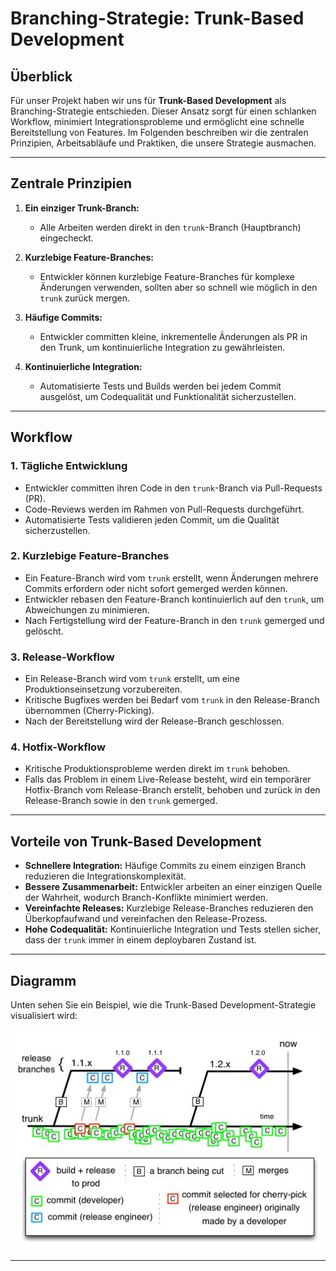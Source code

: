 # Branching-Strategie: Trunk-Based Development

## Überblick

Für unser Projekt haben wir uns für **Trunk-Based Development** als Branching-Strategie entschieden. Dieser Ansatz sorgt für einen schlanken Workflow, minimiert Integrationsprobleme und ermöglicht eine schnelle Bereitstellung von Features. Im Folgenden beschreiben wir die zentralen Prinzipien, Arbeitsabläufe und Praktiken, die unsere Strategie ausmachen.

---

## Zentrale Prinzipien

1. **Ein einziger Trunk-Branch:**
   - Alle Arbeiten werden direkt in den `trunk`-Branch (Hauptbranch) eingecheckt.

2. **Kurzlebige Feature-Branches:**
   - Entwickler können kurzlebige Feature-Branches für komplexe Änderungen verwenden, sollten aber so schnell wie möglich in den `trunk` zurück mergen.

3. **Häufige Commits:**
   - Entwickler committen kleine, inkrementelle Änderungen als PR in den Trunk, um kontinuierliche Integration zu gewährleisten.

4. **Kontinuierliche Integration:**
   - Automatisierte Tests und Builds werden bei jedem Commit ausgelöst, um Codequalität und Funktionalität sicherzustellen.

---

## Workflow

### 1. Tägliche Entwicklung
- Entwickler committen ihren Code in den `trunk`-Branch via Pull-Requests (PR).
- Code-Reviews werden im Rahmen von Pull-Requests durchgeführt.
- Automatisierte Tests validieren jeden Commit, um die Qualität sicherzustellen.

### 2. Kurzlebige Feature-Branches
- Ein Feature-Branch wird vom `trunk` erstellt, wenn Änderungen mehrere Commits erfordern oder nicht sofort gemerged werden können.
- Entwickler rebasen den Feature-Branch kontinuierlich auf den `trunk`, um Abweichungen zu minimieren.
- Nach Fertigstellung wird der Feature-Branch in den `trunk` gemerged und gelöscht.

### 3. Release-Workflow
- Ein Release-Branch wird vom `trunk` erstellt, um eine Produktionseinsetzung vorzubereiten.
- Kritische Bugfixes werden bei Bedarf vom `trunk` in den Release-Branch übernommen (Cherry-Picking).
- Nach der Bereitstellung wird der Release-Branch geschlossen.

### 4. Hotfix-Workflow
- Kritische Produktionsprobleme werden direkt im `trunk` behoben.
- Falls das Problem in einem Live-Release besteht, wird ein temporärer Hotfix-Branch vom Release-Branch erstellt, behoben und zurück in den Release-Branch sowie in den `trunk` gemerged.

---

## Vorteile von Trunk-Based Development

- **Schnellere Integration:**
  Häufige Commits zu einem einzigen Branch reduzieren die Integrationskomplexität.
- **Bessere Zusammenarbeit:**
  Entwickler arbeiten an einer einzigen Quelle der Wahrheit, wodurch Branch-Konflikte minimiert werden.
- **Vereinfachte Releases:**
  Kurzlebige Release-Branches reduzieren den Überkopfaufwand und vereinfachen den Release-Prozess.
- **Hohe Codequalität:**
  Kontinuierliche Integration und Tests stellen sicher, dass der `trunk` immer in einem deploybaren Zustand ist.

---

## Diagramm

Unten sehen Sie ein Beispiel, wie die Trunk-Based Development-Strategie visualisiert wird:

![Trunk-Based Development Diagram](../images/what_is_trunk.jpg)

---